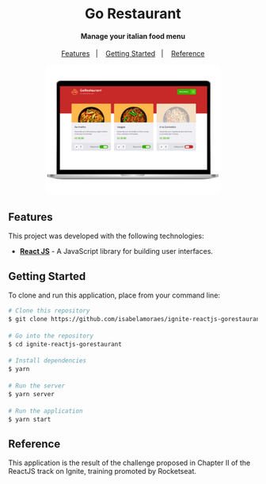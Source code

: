 <h1 align="center">
  Go Restaurant
</h1>

<h4 align="center">
  Manage your italian food menu
</h4>

<p align="center">
  <a href="#features">Features</a>&nbsp;&nbsp;&nbsp;|&nbsp;&nbsp;&nbsp;
  <a href="#getting-started">Getting Started</a>&nbsp;&nbsp;&nbsp;|&nbsp;&nbsp;&nbsp;
  <a href="#reference">Reference</a>
</p>

<p align="center">
  <img alt="Application Demo" src="https://github.com/isabelamoraes/ignite-reactjs-gorestaurant/blob/master/demo/web.jpg?raw=true" width="70%">
</p>

## Features

This project was developed with the following technologies:

- **[React JS](https://reactjs.org/)** - A JavaScript library for building user interfaces.

## Getting Started

To clone and run this application, place from your command line:

```bash
# Clone this repository
$ git clone https://github.com/isabelamoraes/ignite-reactjs-gorestaurant.git

# Go into the repository
$ cd ignite-reactjs-gorestaurant

# Install dependencies
$ yarn

# Run the server
$ yarn server

# Run the application
$ yarn start

```

## Reference

This application is the result of the challenge proposed in Chapter II of the ReactJS track on Ignite, training promoted by Rocketseat.
